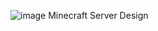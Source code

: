 ![image](https://github.com/user-attachments/assets/9a9a2647-d99e-405a-bd94-fcb71a9cc2b1)
Minecraft Server Design
